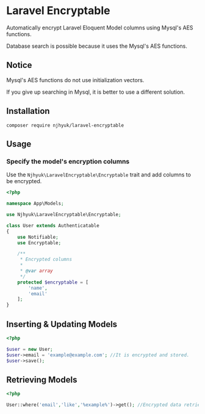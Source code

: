 # Laravel Encryptable

Automatically encrypt Laravel Eloquent Model columns using Mysql's AES functions.

Database search is possible because it uses the Mysql's AES functions.

## Notice

Mysql's AES functions do not use initialization vectors.

If you give up searching in Mysql, it is better to use a different solution.

## Installation

```
composer require njhyuk/laravel-encryptable
```

## Usage

### Specify the model's encryption columns

Use the `Njhyuk\LaravelEncryptable\Encryptable` trait and add columns to be encrypted.

```php
<?php

namespace App\Models;

use Njhyuk\LaravelEncryptable\Encryptable;

class User extends Authenticatable
{
    use Notifiable;
    use Encryptable;

    /**
     * Encrypted columns
     * 
     * @var array
     */
    protected $encryptable = [
        'name',
        'email'
    ];
}    
```

## Inserting & Updating Models

```php
<?php

$user = new User;
$user->email = 'example@example.com'; //It is encrypted and stored.
$user->save();
```

## Retrieving Models

```php
<?php

User::where('email','like','%example%')->get(); //Encrypted data retrieval is possible.
```
